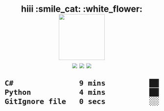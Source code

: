<h1 align="center">hiii</a> :smile_cat: :white_flower: <br>
<img src="https://i.pinimg.com/564x/79/55/68/795568ee5a2fa987fa93290ff43f72d6.jpg" width="150" height="150"><br>
<img src="https://github-readme-stats.vercel.app/api/top-langs/?username=iwshel&layout=compact"/>
<img src="https://leetcode-stats-six.vercel.app/api?username=iwshel&theme=dark"/>
<img src="https://github-profile-summary-cards.vercel.app/api/cards/stats?username=iwshel&theme=solarized_dark"/>
<!--START_SECTION:waka-->

```txt
C#               9 mins          █████████████████░░░░░░░░   68.26 %
Python           4 mins          ████████░░░░░░░░░░░░░░░░░   31.64 %
GitIgnore file   0 secs          ░░░░░░░░░░░░░░░░░░░░░░░░░   00.10 %
```

<!--END_SECTION:waka-->
